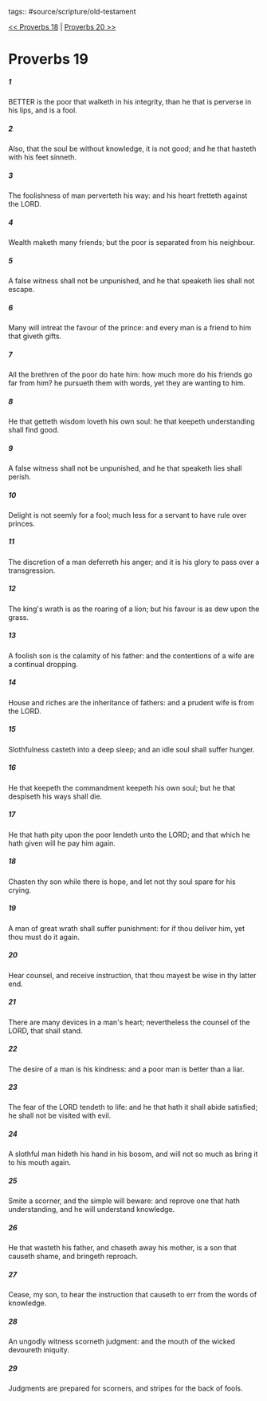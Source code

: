 tags:: #source/scripture/old-testament

[<< Proverbs 18](source/scripture/old-testament/20_Proverbs/Proverbs_18.md) | [Proverbs 20 >>](source/scripture/old-testament/20_Proverbs/Proverbs_20.md)

# Proverbs 19

##### 1

BETTER is the poor that walketh in his integrity, than he that is perverse in his lips, and is a fool.

##### 2

Also, that the soul be without knowledge, it is not good; and he that hasteth with his feet sinneth.

##### 3

The foolishness of man perverteth his way: and his heart fretteth against the LORD.

##### 4

Wealth maketh many friends; but the poor is separated from his neighbour.

##### 5

A false witness shall not be unpunished, and he that speaketh lies shall not escape.

##### 6

Many will intreat the favour of the prince: and every man is a friend to him that giveth gifts.

##### 7

All the brethren of the poor do hate him: how much more do his friends go far from him? he pursueth them with words, yet they are wanting to him.

##### 8

He that getteth wisdom loveth his own soul: he that keepeth understanding shall find good.

##### 9

A false witness shall not be unpunished, and he that speaketh lies shall perish.

##### 10

Delight is not seemly for a fool; much less for a servant to have rule over princes.

##### 11

The discretion of a man deferreth his anger; and it is his glory to pass over a transgression.

##### 12

The king's wrath is as the roaring of a lion; but his favour is as dew upon the grass.

##### 13

A foolish son is the calamity of his father: and the contentions of a wife are a continual dropping.

##### 14

House and riches are the inheritance of fathers: and a prudent wife is from the LORD.

##### 15

Slothfulness casteth into a deep sleep; and an idle soul shall suffer hunger.

##### 16

He that keepeth the commandment keepeth his own soul; but he that despiseth his ways shall die.

##### 17

He that hath pity upon the poor lendeth unto the LORD; and that which he hath given will he pay him again.

##### 18

Chasten thy son while there is hope, and let not thy soul spare for his crying.

##### 19

A man of great wrath shall suffer punishment: for if thou deliver him, yet thou must do it again.

##### 20

Hear counsel, and receive instruction, that thou mayest be wise in thy latter end.

##### 21

There are many devices in a man's heart; nevertheless the counsel of the LORD, that shall stand.

##### 22

The desire of a man is his kindness: and a poor man is better than a liar.

##### 23

The fear of the LORD tendeth to life: and he that hath it shall abide satisfied; he shall not be visited with evil.

##### 24

A slothful man hideth his hand in his bosom, and will not so much as bring it to his mouth again.

##### 25

Smite a scorner, and the simple will beware: and reprove one that hath understanding, and he will understand knowledge.

##### 26

He that wasteth his father, and chaseth away his mother, is a son that causeth shame, and bringeth reproach.

##### 27

Cease, my son, to hear the instruction that causeth to err from the words of knowledge.

##### 28

An ungodly witness scorneth judgment: and the mouth of the wicked devoureth iniquity.

##### 29

Judgments are prepared for scorners, and stripes for the back of fools.
